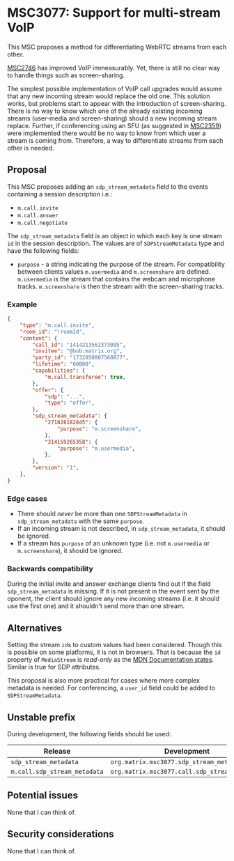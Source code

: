 # MSC3077: Support for multi-stream VoIP

This MSC proposes a method for differentiating WebRTC streams from each other.

[MSC2746](https://github.com/matrix-org/matrix-doc/pull/2746) has improved VoIP
immeasurably. Yet, there is still no clear way to handle things such as
screen-sharing.

The simplest possible implementation of VoIP call upgrades would assume that any
new incoming stream would replace the old one. This solution works, but problems
start to appear with the introduction of screen-sharing. There is no way to know
which one of the already existing incoming streams (user-media and
screen-sharing) should a new incoming stream replace. Further, if conferencing
using an SFU (as suggested in
[MSC2359](https://github.com/matrix-org/matrix-doc/pull/2359)) were implemented
there would be no way to know from which user a stream is coming from.
Therefore, a way to differentiate streams from each other is needed.

## Proposal

This MSC proposes adding an `sdp_stream_metadata` field to the events containing
a session description i.e.:

+ `m.call.invite`
+ `m.call.answer`
+ `m.call.negotiate`

The `sdp_stream_metadata` field is an object in which each key is one stream
`id` in the session description. The values are of `SDPStreamMetadata` type and
have the following fields:

+ `purpose` - a string indicating the purpose of the stream. For compatibility
  between clients values `m.usermedia` and `m.screenshare` are defined.
  `m.usermedia` is the stream that contains the webcam and microphone tracks.
  `m.screenshare` is then the stream with the screen-sharing tracks.

### Example

```JSON
{
    "type": "m.call.invite",
    "room_id": "!roomId",
    "content": {
        "call_id": "1414213562373095",
        "invitee": "@bob:matrix.org",
        "party_id": "1732050807568877",
        "lifetime": "60000",
        "capabilities": {
            "m.call.transferee": true,
        },
        "offer": {
            "sdp": "...",
            "type": "offer",
        },
        "sdp_stream_metadata": {
            "271828182845": {
                "purpose": "m.screenshare",
            },
            "314159265358": {
                "purpose": "m.usermedia",
            },
        },
        "version": "1",
    },
}
```

### Edge cases

+ There should _never_ be more than one `SDPStreamMetadata` in
  `sdp_stream_metadata` with the same `purpose`.
+ If an incoming stream is not described, in `sdp_stream_metadata`, it should be
  ignored.
+ If a stream has `purpose` of an unknown type (i.e. not `m.usermedia` or
  `m.screenshare`), it should be ignored.

### Backwards compatibility

During the initial invite and answer exchange clients find out if the field
`sdp_stream_metadata` is missing. If it is not present in the event sent by the
oponent, the client should ignore any new incoming streams (i.e. it should use
the first one) and it shouldn't send more than one stream.

## Alternatives

Setting the stream `id`s to custom values had been considered. Though this is
possible on some platforms, it is not in browsers. That is because the `id`
property of `MediaStream` is _read-only_ as the [MDN Documentation
states](https://developer.mozilla.org/en-US/docs/Web/API/MediaStream/id).
Similar is true for SDP attributes.

This proposal is also more practical for cases where more complex metadata is
needed. For conferencing, a `user_id` field could be added to
`SDPStreamMetadata`.

## Unstable prefix

During development, the following fields should be used:

|Release                     |Development                                    |
|----------------------------|-----------------------------------------------|
|`sdp_stream_metadata`       |`org.matrix.msc3077.sdp_stream_metadata`       |
|`m.call.sdp_stream_metadata`|`org.matrix.msc3077.call.sdp_stream_metadata`|

## Potential issues

None that I can think of.

## Security considerations

None that I can think of.
